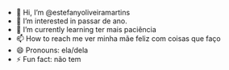 - 👋 Hi, I’m @estefanyoliveiramartins
- 👀 I’m interested in passar de ano.
- 🌱 I’m currently learning ter mais paciência 
- 📫 How to reach me ver minha mãe feliz com coisas que faço 
- 😄 Pronouns: ela/dela
- ⚡ Fun fact: não tem 

<!---
estefanyoliveiramartins/estefanyoliveiramartins is a ✨ special ✨ repository because its `README.md` (this file) appears on your GitHub profile.
You can click the Preview link to take a look at your changes.
--->
